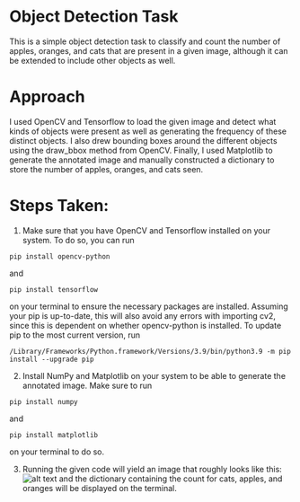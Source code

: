 # Object Detection Task

This is a simple object detection task to classify and count the number of apples, oranges, and cats that are present in a given image, although it can be extended to include other objects as well. 

# Approach
I used OpenCV and Tensorflow to load the given image and detect what kinds of objects were present as well as generating the frequency of these distinct objects. I also drew bounding boxes around the different objects using the draw_bbox method from OpenCV. Finally, I used Matplotlib to generate the annotated image and manually constructed a dictionary to store the number of apples, oranges, and cats seen.  

# Steps Taken:
1. Make sure that you have OpenCV and Tensorflow installed on your system. To do so, you can run
```
pip install opencv-python 
```
and 
```
pip install tensorflow 
```
on your terminal to ensure the necessary packages are installed. Assuming your pip is up-to-date, this will also avoid any errors with importing cv2, since this is dependent on whether opencv-python is installed. To update pip to the most current version, run 
```
/Library/Frameworks/Python.framework/Versions/3.9/bin/python3.9 -m pip install --upgrade pip
```

2. Install NumPy and Matplotlib on your system to be able to generate the annotated image. Make sure to run 
```
pip install numpy
```
and 
```
pip install matplotlib
```
on your terminal to do so. 

3. Running the given code will yield an image that roughly looks like this:
![alt text](https://ibb.co/DbPYSFh)
and the dictionary containing the count for cats, apples, and oranges will be displayed on the terminal.
